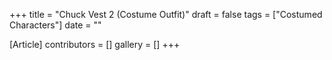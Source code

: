 +++
title = "Chuck Vest 2 (Costume Outfit)"
draft = false
tags = ["Costumed Characters"]
date = ""

[Article]
contributors = []
gallery = []
+++